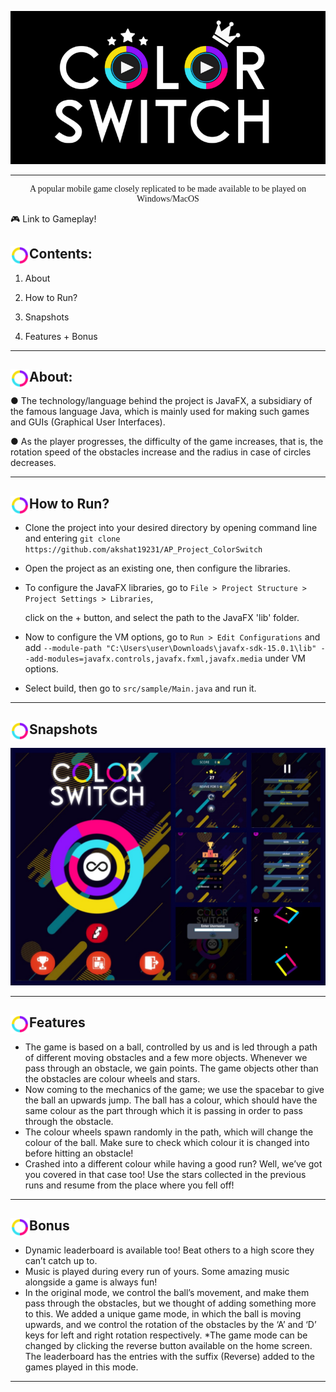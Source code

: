<p align="center">
  <img src="https://github.com/akshat19231/AP_Project_ColorSwitch/blob/master/src/assets/heading.png">

<hr>


<p align="center" style="font-family:cursive">A popular mobile game closely replicated to be made available to be played on Windows/MacOS </p>

:video_game: Link to Gameplay!

## <img src="https://github.com/akshat19231/AP_Project_ColorSwitch/blob/master/src/assets/rings_preview_rev_1.png" alt="rings_preview_rev_1"  width="30px" align="left"/> Contents:

1) About

2) How to Run?

3) Snapshots

4) Features + Bonus

<hr>

## <img src="https://github.com/akshat19231/AP_Project_ColorSwitch/blob/master/src/assets/rings_preview_rev_1.png"  width="30px" align="left"/> About:

● The technology/language behind the project is JavaFX, a subsidiary of the famous language Java, which is  mainly used for making such games and GUIs (Graphical User Interfaces).  

● As the player progresses, the difficulty of the game increases, that is, the rotation speed of the obstacles  increase and the radius in case of circles decreases. 

<hr>

## <img src="https://github.com/akshat19231/AP_Project_ColorSwitch/blob/master/src/assets/rings_preview_rev_1.png" alt="rings_preview_rev_1"  width="30px" align="left"/> How to Run?

* Clone the project into your desired directory by opening command line and entering ```git clone https://github.com/akshat19231/AP_Project_ColorSwitch```

* Open the project as an existing one, then configure the libraries.

* To configure the JavaFX libraries, go to  `File > Project Structure > Project Settings > Libraries`,

  click on the + button, and select the path to the JavaFX 'lib' folder.

* Now to configure the VM options, go to  `Run > Edit Configurations` and add `--module-path
  "C:\Users\user\Downloads\javafx-sdk-15.0.1\lib"
  --add-modules=javafx.controls,javafx.fxml,javafx.media` under VM options.

* Select build, then go to `src/sample/Main.java` and run it.

<hr>

## <img src="https://github.com/akshat19231/AP_Project_ColorSwitch/blob/master/src/assets/rings_preview_rev_1.png" alt="rings_preview_rev_1"  width="30px" align="left"/>Snapshots
<p align="center">
  <img src="https://github.com/akshat19231/AP_Project_ColorSwitch/blob/master/src/assets/snapshots.jpeg">

<hr>

## <img src="https://github.com/akshat19231/AP_Project_ColorSwitch/blob/master/src/assets/rings_preview_rev_1.png" alt="rings_preview_rev_1" width="30px" align="left"/>Features
* The game is based on a ball, controlled by us and is led through a path of different moving obstacles and a few more objects. Whenever we pass through an obstacle, we gain points. The game objects other than the obstacles are colour wheels and stars. 
* Now coming to the mechanics of the game; we use the spacebar to give the ball an upwards jump. The ball has a colour, which should have the same colour as the part through which it is passing in order to pass through the obstacle. 
* The colour wheels spawn randomly in the path, which will change the colour of the ball. Make sure to check which colour it is changed into before hitting an obstacle!
* Crashed into a different colour while having a good run? Well, we’ve got you covered in that case too! Use the stars collected in the previous runs and resume from the place where you fell off!
<hr>


## <img src="https://github.com/akshat19231/AP_Project_ColorSwitch/blob/master/src/assets/rings_preview_rev_1.png" alt="rings_preview_rev_1" width="30px" align="left"/>Bonus
* Dynamic leaderboard is available too! Beat others to a high score they can’t catch up to.
* Music is played during every run of yours. Some amazing music alongside a game is always fun! 
* In the original mode, we control the ball’s movement, and make them pass through the obstacles, but we thought of adding something more to this. We added a unique game mode, in which the ball is moving upwards, and we control the rotation of the obstacles by the ‘A’ and ‘D’ keys for left and right rotation respectively.
*The game mode can be changed by clicking the reverse button available on the home screen. The leaderboard has the entries with the suffix (Reverse) added to the games played in this mode.
<hr>
